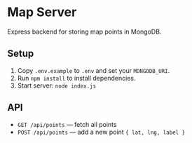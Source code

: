 # Map Server

Express backend for storing map points in MongoDB.

## Setup

1. Copy `.env.example` to `.env` and set your `MONGODB_URI`.
2. Run `npm install` to install dependencies.
3. Start server: `node index.js`

## API

- `GET /api/points` — fetch all points
- `POST /api/points` — add a new point `{ lat, lng, label }`
